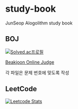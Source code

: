 # study-book
JunSeop Alogolithm study book

## BOJ
[![Solved.ac프로필](http://mazassumnida.wtf/api/v2/generate_badge?boj=mds3512)](https://solved.ac/mds3512)

[Beakjoon Online Judge](https://www.acmicpc.net/)

각 파일은 문제 번호에 맞도록 작성

## LeetCode
[![Leetcode Stats](https://leetcard.jacoblin.cool/LoperLee)](https://leetcode.com/LoperLee)